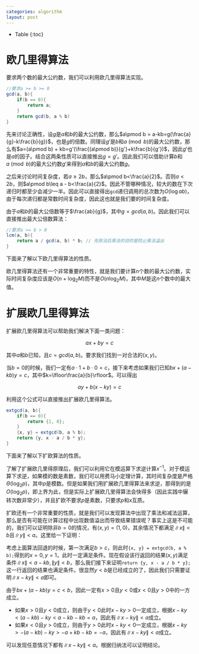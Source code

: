 ```yaml
---
categories: algorithm
layout: post
---
```


- Table
{:toc}

# 欧几里得算法

要求两个数的最大公约数，我们可以利用欧几里得算法实现。

```java
//要求a >= b >= 0
gcd(a, b){
    if(b == 0){
        return a;
    }
    return gcd(b, a % b)
}
```

先来讨论正确性，设$g$是$a$和$b$的最大公约数，那么$a\pmod b = a-kb=g(\frac{a}{g}-k\frac{b}{g})$，也是$g$的倍数。同理设$g'$是$b$和$a\pmod b$的最大公约数，那么有$a=(a\pmod b) + kb=g'(\frac{(a\pmod b)}{g'}+k\frac{b}{g'})$，因此$g'$也是$a$的因子。结合这两条性质可以直接推出$g=g'$。因此我们可以借助计算$b$和$a\pmod b$的最大公约数$g'$来得到$a$和$b$的最大公约数$g$。

之后来讨论时间复杂度，若$a\geq 2b$，那么$a\pmod b<\frac{a}{2}$。否则$a<2b$，则$a\pmod b\leq a - b<\frac{a}{2}$。因此不管哪种情况，较大的数在下次递归时都至少会减少一半。因此可以直接得出`gcd`递归调用的总次数为$O(\log ab)$，由于每次递归都是常数时间复杂度，因此这也就是我们要的时间复杂度。

由于$a$和$b$的最大公倍数等于$\frac{ab}{g}$，其中$g=gcd(a,b)$。因此我们可以直接推出最大公倍数算法：

```java
//要求a >= b > 0
lcm(a, b){
    return a / gcd(a, b) * b; // 先除法后乘法的目的是防止乘法溢出
}
```

下面来了解以下欧几里得算法的性质。

欧几里得算法还有一个非常重要的特性，就是我们要计算$n$个数的最大公约数，实际时间复杂度应该是$O(n+\log_2M)$而不是$O(n\log_2M)$，其中$M$是这$n$个数中的最大值。

# 扩展欧几里得算法

扩展欧几里得算法可以帮助我们解决下面一类问题：

$$
ax+by=c
$$

其中$a$和$b$已知，且$c=gcd(a,b)$。要求我们找到一对合法的$(x,y)$。

当$b=0$的时候，我们一定有$a\cdot 1 + b\cdot 0=c$，接下来考虑如果我们已知$bx+(a-kb)y=c$，其中$k=\lfloor\frac{a}{b}\rfloor$。可以得出

$$
ay+b(x-ky)=c
$$

利用这个公式可以直接推出扩展欧几里得算法。

```java
extgcd(a, b){
    if(b == 0){
        return {1, 0};
    }
    {x, y} = extgcd(b, a % b);
    return {y, x - a / b * y};
}
```

下面来了解以下扩欧算法的性质。

了解了扩展欧几里得原理后，我们可以利用它在模运算下求逆计算$x^{-1}$。对于模运算下求逆，如果模的数是素数，我们可以用费马小定理计算，其时间复杂度是严格$\Theta(\log_2p)$，其中$p$是模数。但是如果我们用扩展欧几里得算法来求逆，那得到的是$O(\log_2p)$，即上界为此，但是实际上扩展欧几里得算法会快得多（因此实践中辗转次数非常少），并且扩欧不要求$p$是素数，只要求$p$和$x$互质。

扩欧还有一个非常重要的性质，就是我们可以发现算法中出现了乘法和减法运算，那么是否有可能在计算过程中出现数值溢出而导致结果错误呢？事实上这是不可能的，我们可以证明除非$b=0$的情况，有$(x,y)=(1,0)$，其余情况下都满足$\|x\|<b$且$\|y\|<a$。这里给一下证明：

考虑上面算法回退的时候，第一次满足$b>c$，则此时`{x, y} = extgcd(b, a % b);`得到的$x=0,y=1$，此时一定满足条件。现在假设该行返回的结果$(x,y)$满足条件$\|x\|<a-kb,\|y\|<b$，那么我们接下来证明`return {y, x - a / b * y};`这一行返回的结果也满足条件。很显然$y<b$是已经成立的了，因此我们只需要证明$\|x - ky\|<a$即可。

由于$bx+(a-kb)y=c<b$，因此一定有$x>0$且$y<0$或$x<0$且$y>0$中的一方成立。
- 如果$x>0$且$y<0$成立，则由于$y<0$此时$x-ky>0$一定成立，根据$x-ky<(a-kb)-ky<a-kb-kb=a$，因此有$\|x - ky\|<a$成立。
- 如果$x<0$且$y>0$成立，则由于$y>0$此时$x-ky<0$一定成立，根据$x-ky>-(a-kb)-ky>-a+kb-kb=-a$，因此有$\|x - ky\|<a$成立。

可以发现任意情况下都有$\|x - ky\|<a$。根据归纳法可以证明结论。

